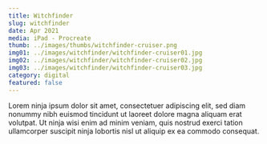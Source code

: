 ```yaml
---
title: Witchfinder
slug: witchfinder
date: Apr 2021
media: iPad - Procreate
thumb: ../images/thumbs/witchfinder-cruiser.png
img01: ../images/witchfinder/witchfinder-cruiser01.jpg
img02: ../images/witchfinder/witchfinder-cruiser02.jpg
img03: ../images/witchfinder/witchfinder-cruiser03.jpg
category: digital
featured: false
---
```


Lorem ninja ipsum dolor sit amet, consectetuer adipiscing elit, sed diam nonummy nibh euismod tincidunt ut laoreet dolore magna aliquam erat volutpat. Ut ninja wisi enim ad minim veniam, quis nostrud exerci tation ullamcorper suscipit ninja lobortis nisl ut aliquip ex ea commodo consequat.